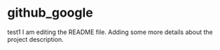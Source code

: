 # github_google
test1
I am editing the README file. Adding some more details about the project description.

